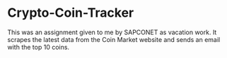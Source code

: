 # Crypto-Coin-Tracker
This was an assignment given to me by SAPCONET as vacation work. It scrapes the latest data from the Coin Market website and sends an email with the top 10 coins.
